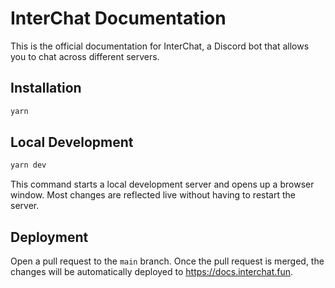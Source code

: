# InterChat Documentation

This is the official documentation for InterChat, a Discord bot that allows you to chat across different servers.

## Installation

```sh
yarn
```

## Local Development

```sh
yarn dev
```

This command starts a local development server and opens up a browser window. Most changes are reflected live without having to restart the server.

## Deployment

Open a pull request to the `main` branch. Once the pull request is merged, the changes will be automatically deployed to <https://docs.interchat.fun>.
